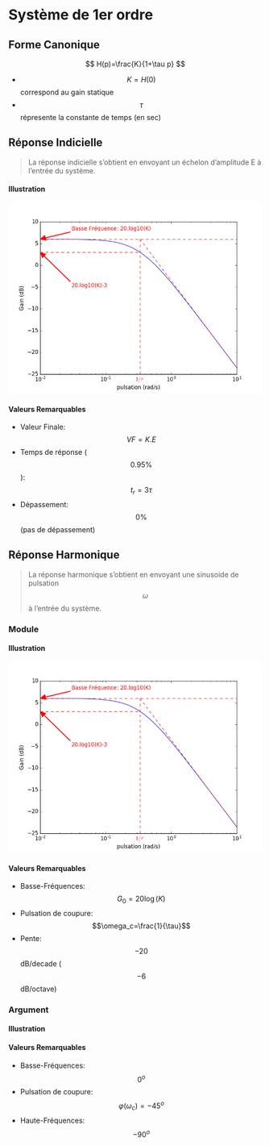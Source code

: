 # Système de 1er ordre

## Forme Canonique

$$
H(p)=\frac{K}{1+\tau p}
$$

* $$K=H(0)$$ correspond au gain statique
* $$\tau$$ répresente la constante de temps (en sec)

## Réponse Indicielle 

> La réponse indicielle s’obtient en envoyant un échelon d’amplitude E à l’entrée du système.

#### Illustration

![Réponse Indicielle (échelon d’amplitude E=2)](fig1.png)

#### Valeurs Remarquables

* Valeur Finale: $$VF=K.E$$
* Temps de réponse ($$0.95\%$$): $$t_r=3\tau$$
* Dépassement: $$0\%$$ (pas de dépassement)

## Réponse Harmonique 

> La réponse harmonique s’obtient en envoyant une sinusoide de pulsation $$\omega$$ à l’entrée du système. 

### Module

#### Illustration

![Réponse Harmonique](fig2.png)


#### Valeurs Remarquables

* Basse-Fréquences: $$G_0=20\log(K)$$
* Pulsation de coupure: $$\omega_c=\frac{1}{\tau}$$
* Pente: $$-20$$ dB/decade ($$-6$$ dB/octave)

### Argument

#### Illustration



#### Valeurs Remarquables

* Basse-Fréquences: $$0^o$$
* Pulsation de coupure: $$\varphi(\omega_c)=-45^o$$
* Haute-Fréquences: $$-90^o$$




